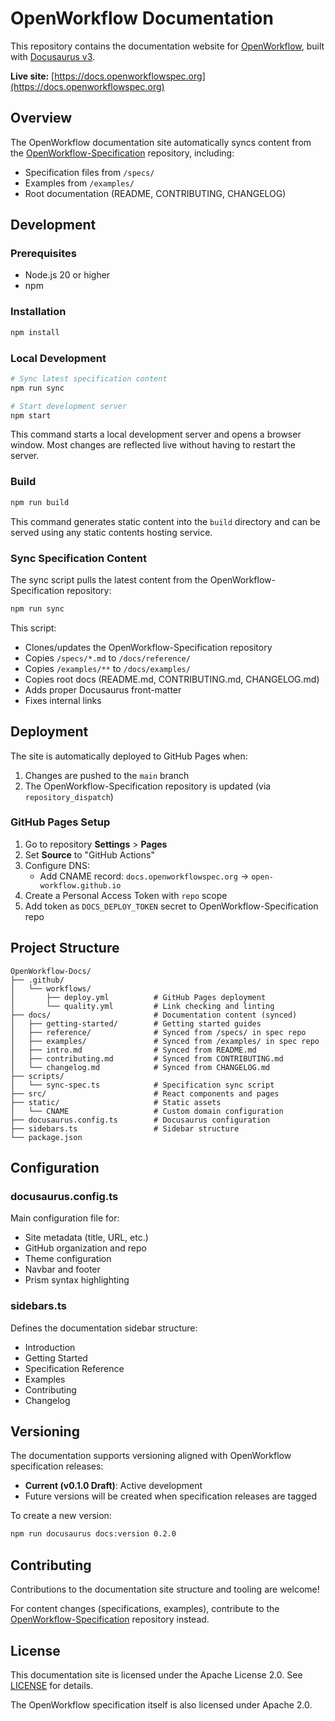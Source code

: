 # OpenWorkflow Documentation

This repository contains the documentation website for [OpenWorkflow](https://github.com/OWorkflow/OpenWorkflow-Specification), built with [Docusaurus v3](https://docusaurus.io/).

**Live site:** [https://docs.openworkflowspec.org](https://docs.openworkflowspec.org)

## Overview

The OpenWorkflow documentation site automatically syncs content from the [OpenWorkflow-Specification](https://github.com/OWorkflow/OpenWorkflow-Specification) repository, including:

- Specification files from `/specs/`
- Examples from `/examples/`
- Root documentation (README, CONTRIBUTING, CHANGELOG)

## Development

### Prerequisites

- Node.js 20 or higher
- npm

### Installation

```bash
npm install
```

### Local Development

```bash
# Sync latest specification content
npm run sync

# Start development server
npm start
```

This command starts a local development server and opens a browser window. Most changes are reflected live without having to restart the server.

### Build

```bash
npm run build
```

This command generates static content into the `build` directory and can be served using any static contents hosting service.

### Sync Specification Content

The sync script pulls the latest content from the OpenWorkflow-Specification repository:

```bash
npm run sync
```

This script:
- Clones/updates the OpenWorkflow-Specification repository
- Copies `/specs/*.md` to `/docs/reference/`
- Copies `/examples/**` to `/docs/examples/`
- Copies root docs (README.md, CONTRIBUTING.md, CHANGELOG.md)
- Adds proper Docusaurus front-matter
- Fixes internal links

## Deployment

The site is automatically deployed to GitHub Pages when:

1. Changes are pushed to the `main` branch
2. The OpenWorkflow-Specification repository is updated (via `repository_dispatch`)

### GitHub Pages Setup

1. Go to repository **Settings** > **Pages**
2. Set **Source** to "GitHub Actions"
3. Configure DNS:
   - Add CNAME record: `docs.openworkflowspec.org` → `open-workflow.github.io`
4. Create a Personal Access Token with `repo` scope
5. Add token as `DOCS_DEPLOY_TOKEN` secret to OpenWorkflow-Specification repo

## Project Structure

```
OpenWorkflow-Docs/
├── .github/
│   └── workflows/
│       ├── deploy.yml          # GitHub Pages deployment
│       └── quality.yml         # Link checking and linting
├── docs/                       # Documentation content (synced)
│   ├── getting-started/        # Getting started guides
│   ├── reference/              # Synced from /specs/ in spec repo
│   ├── examples/               # Synced from /examples/ in spec repo
│   ├── intro.md                # Synced from README.md
│   ├── contributing.md         # Synced from CONTRIBUTING.md
│   └── changelog.md            # Synced from CHANGELOG.md
├── scripts/
│   └── sync-spec.ts            # Specification sync script
├── src/                        # React components and pages
├── static/                     # Static assets
│   └── CNAME                   # Custom domain configuration
├── docusaurus.config.ts        # Docusaurus configuration
├── sidebars.ts                 # Sidebar structure
└── package.json
```

## Configuration

### docusaurus.config.ts

Main configuration file for:
- Site metadata (title, URL, etc.)
- GitHub organization and repo
- Theme configuration
- Navbar and footer
- Prism syntax highlighting

### sidebars.ts

Defines the documentation sidebar structure:
- Introduction
- Getting Started
- Specification Reference
- Examples
- Contributing
- Changelog

## Versioning

The documentation supports versioning aligned with OpenWorkflow specification releases:

- **Current (v0.1.0 Draft)**: Active development
- Future versions will be created when specification releases are tagged

To create a new version:

```bash
npm run docusaurus docs:version 0.2.0
```

## Contributing

Contributions to the documentation site structure and tooling are welcome!

For content changes (specifications, examples), contribute to the [OpenWorkflow-Specification](https://github.com/OWorkflow/OpenWorkflow-Specification) repository instead.

## License

This documentation site is licensed under the Apache License 2.0. See [LICENSE](LICENSE) for details.

The OpenWorkflow specification itself is also licensed under Apache 2.0.

